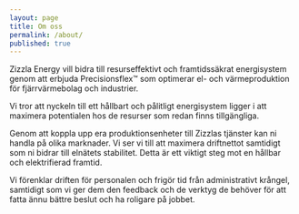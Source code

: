 ```yaml
---
layout: page
title: Om oss
permalink: /about/
published: true
---
```

Zizzla Energy vill bidra till resurseffektivt och framtidssäkrat energisystem genom att erbjuda Precisionsflex™ som optimerar el- och värmeproduktion för
fjärrvärmebolag och industrier.

Vi tror att nyckeln till ett hållbart och pålitligt energisystem ligger i att maximera potentialen hos de resurser som redan finns tillgängliga.

Genom att koppla upp era produktionsenheter till Zizzlas tjänster kan ni handla på olika marknader. Vi ser vi till att maximera driftnettot samtidigt som ni bidrar
till elnätets stabilitet. Detta är ett viktigt steg mot en hållbar och elektrifierad framtid.

Vi förenklar driften för personalen och frigör tid från administrativt krångel, samtidigt som vi ger dem den feedback och de verktyg de behöver för att fatta ännu
bättre beslut och ha roligare på jobbet.

